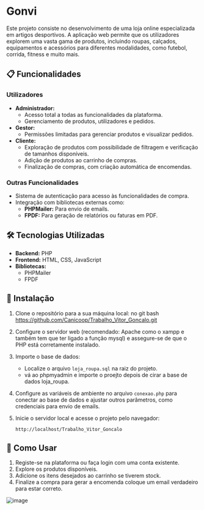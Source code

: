 # Gonvi

Este projeto consiste no desenvolvimento de uma loja online especializada em artigos desportivos. A aplicação web permite que os utilizadores explorem uma vasta gama de produtos, incluindo roupas, calçados, equipamentos e acessórios para diferentes modalidades, como futebol, corrida, fitness e muito mais.

## 📋 Funcionalidades

### Utilizadores
- **Administrador:**
  - Acesso total a todas as funcionalidades da plataforma.
  - Gerenciamento de produtos, utilizadores e pedidos.
- **Gestor:**
  - Permissões limitadas para gerenciar produtos e visualizar pedidos.
- **Cliente:**
  - Exploração de produtos com possibilidade de filtragem e verificação de tamanhos disponíveis.
  - Adição de produtos ao carrinho de compras.
  - Finalização de compras, com criação automática de encomendas.

### Outras Funcionalidades
- Sistema de autenticação para acesso às funcionalidades de compra.
- Integração com bibliotecas externas como:
  - **PHPMailer:** Para envio de emails.
  - **FPDF:** Para geração de relatórios ou faturas em PDF.

## 🛠️ Tecnologias Utilizadas
- **Backend:** PHP
- **Frontend:** HTML, CSS, JavaScript
- **Bibliotecas:**
  - PHPMailer
  - FPDF

## 🚀 Instalação

1. Clone o repositório para a sua máquina local:
   no git bash
   https://github.com/Canicoop/Trabalho_Vitor_Goncalo.git

2. Configure o servidor web (recomendado: Apache como o xampp e também tem que ter ligado a função mysql) e assegure-se de que o PHP está corretamente instalado.

3. Importe o base de dados:
   - Localize o arquivo `loja_roupa.sql` na raiz do projeto.
   - vá ao phpmyadmin e importe o proejto depois de cirar a base de dados loja_roupa.

4. Configure as variáveis de ambiente no arquivo `conexao.php` para conectar ao base de dados e ajustar outros parâmetros, como credenciais para envio de emails.

5. Inicie o servidor local e acesse o projeto pelo navegador:
   ```
   http://localhost/Trabalho_Vitor_Goncalo
   ```

## 📖 Como Usar

1. Registe-se na plataforma ou faça login com uma conta existente.
2. Explore os produtos disponíveis.
3. Adicione os itens desejados ao carrinho se tiverem stock.
4. Finalize a compra para gerar a encomenda coloque um email verdadeiro para estar correto.


![image](https://github.com/user-attachments/assets/4464e6c3-d77f-4c6f-a8ea-6e9b73fc9c98)




